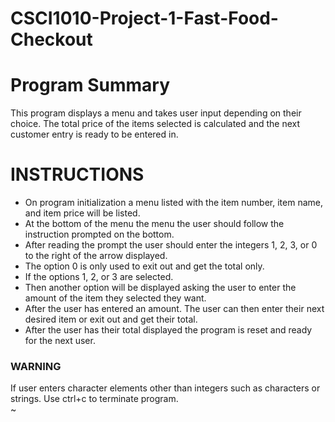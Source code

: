# CSCI1010-Project-1-Fast-Food-Checkout

# Program Summary

This program displays a menu and takes user input depending on their choice. The total price of the items selected is calculated and the next customer entry is ready to be entered in.

# INSTRUCTIONS

* On program initialization a menu listed with the item number, item name, and item price will be listed. 
* At the bottom of the menu the menu the user should follow the instruction prompted on the bottom.
* After reading the prompt the user should enter the integers 1, 2, 3, or 0 to the right of the arrow displayed.
* The option 0 is only used to exit out and get the total only.
* If the options 1, 2, or 3 are selected.
* Then another option will be displayed asking the user to enter the amount of the item they selected they want.
* After the user has entered an amount. The user can then enter their next desired item or exit out and get their total. 
* After the user has their total displayed the program is reset and ready for the next user.
### WARNING
If user enters character elements other than integers such as characters or strings. Use ctrl+c to terminate program.                                                     
~                                                                                                                       
